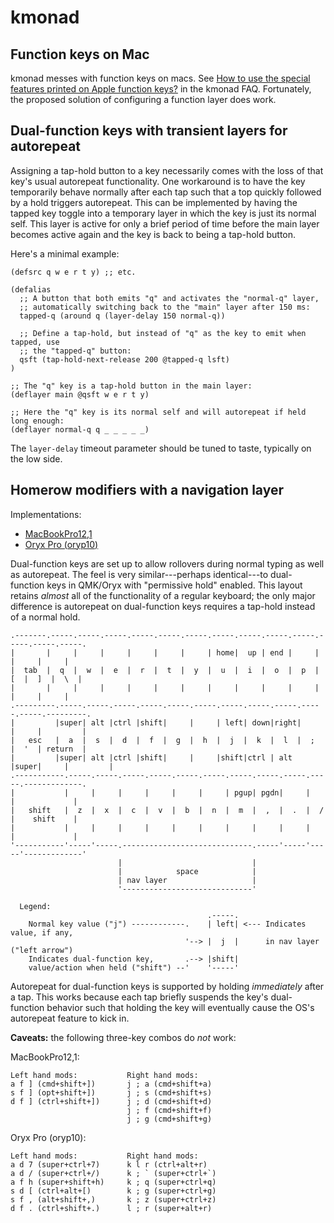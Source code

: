 # kmonad

## Function keys on Mac

kmonad messes with function keys on macs. See [How to use the special features
printed on Apple function
keys?](https://github.com/kmonad/kmonad/blob/master/keymap/template/apple.kbd)
in the kmonad FAQ. Fortunately, the proposed solution of configuring a function
layer does work.

## Dual-function keys with transient layers for autorepeat

Assigning a tap-hold button to a key necessarily comes with the loss of that
key's usual autorepeat functionality. One workaround is to have the key
temporarily behave normally after each tap such that a top quickly followed by a
hold triggers autorepeat. This can be implemented by having the tapped key
toggle into a temporary layer in which the key is just its normal self. This
layer is active for only a brief period of time before the main layer becomes
active again and the key is back to being a tap-hold button.

Here's a minimal example:

```kmonad
(defsrc q w e r t y) ;; etc.

(defalias
  ;; A button that both emits "q" and activates the "normal-q" layer,
  ;; automatically switching back to the "main" layer after 150 ms:
  tapped-q (around q (layer-delay 150 normal-q))

  ;; Define a tap-hold, but instead of "q" as the key to emit when tapped, use
  ;; the "tapped-q" button:
  qsft (tap-hold-next-release 200 @tapped-q lsft)
)

;; The "q" key is a tap-hold button in the main layer:
(deflayer main @qsft w e r t y)

;; Here the "q" key is its normal self and will autorepeat if held long enough:
(deflayer normal-q q _ _ _ _ _)
```

The `layer-delay` timeout parameter should be tuned to taste, typically on the
low side.

## Homerow modifiers with a navigation layer

Implementations:

* [MacBookPro12,1](MacBookPro12,1/homerow-mods.kbd)
* [Oryx Pro (oryp10)](archive/pop-os/homerow-mods.kbd)

Dual-function keys are set up to allow rollovers during normal typing as well as
autorepeat. The feel is very similar---perhaps identical---to dual-function keys
in QMK/Oryx with "permissive hold" enabled. This layout retains *almost* all of
the functionality of a regular keyboard; the only major difference is autorepeat
on dual-function keys requires a tap-hold instead of a normal hold.

```text
.-------.-----.-----.-----.-----.-----.-----.-----.-----.-----.-----.-----.-----.-----.
|       |     |     |     |     |     |     | home|  up | end |     |     |     |     |
|  tab  |  q  |  w  |  e  |  r  |  t  |  y  |  u  |  i  |  o  |  p  |  [  |  ]  |  \  |
|       |     |     |     |     |     |     |     |     |     |     |     |     |     |
.---------.-----.-----.-----.-----.-----.-----.-----.-----.-----.-----.-----.---------.
|         |super| alt |ctrl |shift|     |     | left| down|right|     |     |         |
|   esc   |  a  |  s  |  d  |  f  |  g  |  h  |  j  |  k  |  l  |  ;  |  '  | return  |
|         |super| alt |ctrl |shift|     |     |shift|ctrl | alt |super|     |         |
.-----------.-----.-----.-----.-----.-----.-----.-----.-----.-----.-----.-------------.
|           |     |     |     |     |     |     | pgup| pgdn|     |     |             |
|   shift   |  z  |  x  |  c  |  v  |  b  |  n  |  m  |  ,  |  .  |  /  |    shift    |
|           |     |     |     |     |     |     |     |     |     |     |             |
'-----------'-----'-----.-----------------------------.-----'-----'-----'-------------'
                        |                             |
                        |            space            |
                        | nav layer                   |
                        '-----------------------------'

  Legend:
                                            .-----.
    Normal key value ("j") ------------.    | left| <--- Indicates value, if any,
                                       '--> |  j  |      in nav layer ("left arrow")
    Indicates dual-function key,       .--> |shift|
    value/action when held ("shift") --'    '-----'
```

Autorepeat for dual-function keys is supported by holding *immediately* after a
tap. This works because each tap briefly suspends the key's dual-function
behavior such that holding the key will eventually cause the OS's autorepeat
feature to kick in.

**Caveats:** the following three-key combos do *not* work:

MacBookPro12,1:

```text
Left hand mods:           Right hand mods:
a f ] (cmd+shift+])       j ; a (cmd+shift+a)
s f ] (opt+shift+])       j ; s (cmd+shift+s)
d f ] (ctrl+shift+])      j ; d (cmd+shift+d)
                          j ; f (cmd+shift+f)
                          j ; g (cmd+shift+g)
```

Oryx Pro (oryp10):

```text
Left hand mods:           Right hand mods:
a d 7 (super+ctrl+7)      k l r (ctrl+alt+r)
a d / (super+ctrl+/)      k ; ` (super+ctrl+`)
a f h (super+shift+h)     k ; q (super+ctrl+q)
s d [ (ctrl+alt+[)        k ; g (super+ctrl+g)
s f , (alt+shift+,)       k ; z (super+ctrl+z)
d f . (ctrl+shift+.)      l ; r (super+alt+r)
```
